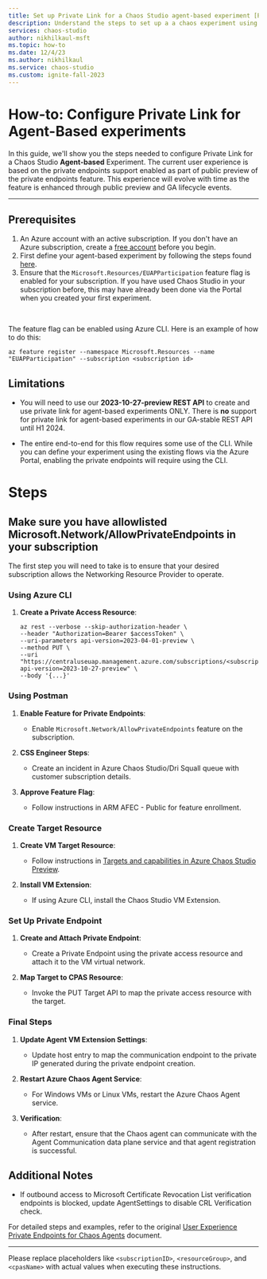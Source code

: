 ```yaml
---
title: Set up Private Link for a Chaos Studio agent-based experiment [Preview]
description: Understand the steps to set up a a chaos experiment using private link for agent-based experiments
services: chaos-studio
author: nikhilkaul-msft
ms.topic: how-to
ms.date: 12/4/23
ms.author: nikhilkaul
ms.service: chaos-studio
ms.custom: ignite-fall-2023
---
```

# How-to: Configure Private Link for Agent-Based experiments
In this guide, we'll show you the steps needed to configure Private Link for a Chaos Studio **Agent-based** Experiment. The current user experience is based on the private endpoints support enabled as part of public preview of the private endpoints feature. This experience will evolve with time as the feature is enhanced through public preview and GA lifecycle events. 

---
## Prerequisites

1. An Azure account with an active subscription. If you don't have an Azure subscription, create a [free account](https://azure.microsoft.com/free/?WT.mc_id=A261C142F) before you begin.
2. First define your agent-based experiment by following the steps found [here](articles/chaos-studio/chaos-studio-tutorial-agent-based-portal.md). 
3. Ensure that the `Microsoft.Resources/EUAPParticipation` feature flag is enabled for your subscription. If you have used Chaos Studio in your subscription before, this may have already been done via the Portal when you created your first experiment. 

<br/>

The feature flag can be enabled using Azure CLI. Here is an example of how to do this:

```AzCLI
az feature register --namespace Microsoft.Resources --name "EUAPParticipation" --subscription <subscription id>
```

## Limitations

- You will need to use our **2023-10-27-preview REST API** to create and use private link for agent-based experiments ONLY. There is **no** support for private link for agent-based experiments in our GA-stable REST API until H1 2024. 

- The entire end-to-end for this flow requires some use of the CLI. While you can define your experiment using the existing flows via the Azure Portal, enabling the private endpoints will require using the CLI. 

# Steps

## Make sure you have allowlisted Microsoft.Network/AllowPrivateEndpoints in your subscription

The first step you will need to take is to ensure that your desired subscription allows the Networking Resource Provider to operate. 




### Using Azure CLI

1. **Create a Private Access Resource**:
    ```shell
    az rest --verbose --skip-authorization-header \
    --header "Authorization=Bearer $accessToken" \
    --uri-parameters api-version=2023-04-01-preview \
    --method PUT \
    --uri "https://centraluseuap.management.azure.com/subscriptions/<subscriptionID>/resourceGroups/<resourceGroup>/providers/Microsoft.Chaos/privateAccesses/<cpasName>?api-version=2023-10-27-preview" \
    --body '{...}'
    ```

### Using Postman

1. **Enable Feature for Private Endpoints**:
   - Enable `Microsoft.Network/AllowPrivateEndpoints` feature on the subscription.

2. **CSS Engineer Steps**:
   - Create an incident in Azure Chaos Studio/Dri Squall queue with customer subscription details.

3. **Approve Feature Flag**:
   - Follow instructions in ARM AFEC - Public for feature enrollment.

### Create Target Resource

1. **Create VM Target Resource**:
   - Follow instructions in [Targets and capabilities in Azure Chaos Studio Preview](https://learn.microsoft.com/en-us/azure/chaos-studio/chaos-studio-targets-capabilities-preview).

2. **Install VM Extension**:
   - If using Azure CLI, install the Chaos Studio VM Extension.

### Set Up Private Endpoint

1. **Create and Attach Private Endpoint**:
   - Create a Private Endpoint using the private access resource and attach it to the VM virtual network.

2. **Map Target to CPAS Resource**:
   - Invoke the PUT Target API to map the private access resource with the target.

### Final Steps

1. **Update Agent VM Extension Settings**:
   - Update host entry to map the communication endpoint to the private IP generated during the private endpoint creation.

2. **Restart Azure Chaos Agent Service**:
   - For Windows VMs or Linux VMs, restart the Azure Chaos Agent service.

3. **Verification**:
   - After restart, ensure that the Chaos agent can communicate with the Agent Communication data plane service and that agent registration is successful.

## Additional Notes

- If outbound access to Microsoft Certificate Revocation List verification endpoints is blocked, update AgentSettings to disable CRL Verification check.

For detailed steps and examples, refer to the original [User Experience Private Endpoints for Chaos Agents](#) document.

---

Please replace placeholders like `<subscriptionID>`, `<resourceGroup>`, and `<cpasName>` with actual values when executing these instructions.
